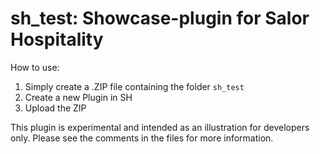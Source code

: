 # sh_test: Showcase-plugin for Salor Hospitality

How to use:

1. Simply create a .ZIP file containing the folder `sh_test`
2. Create a new Plugin in SH
3. Upload the ZIP

This plugin is experimental and intended as an illustration for developers only. Please see the comments in the files for more information.

